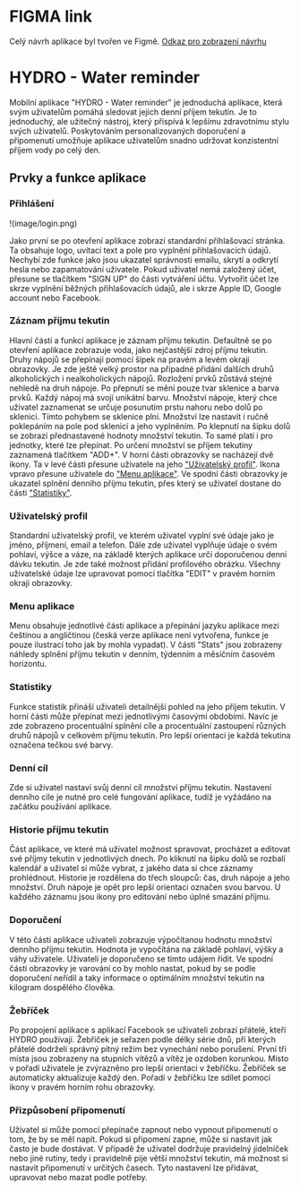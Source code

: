 # FIGMA link
Celý návrh aplikace byl tvořen ve Figmě. [Odkaz pro zobrazení návrhu](https://www.figma.com/file/P4bnFGmb225qNuZm2sQ1Up/Mockup-App?node-id=0%3A1&t=OBkZ843qyQ4MbSZx-1)
# HYDRO - Water reminder
Mobilní aplikace "HYDRO - Water reminder" je jednoduchá aplikace, která svým uživatelům pomáhá sledovat jejich denní příjem tekutin. Je to jednoduchý, ale užitečný nástroj, který přispívá k lepšímu zdravotnímu stylu svých uživatelů. Poskytováním personalizovaných doporučení a připomenutí umožňuje aplikace uživatelům snadno udržovat konzistentní příjem vody po celý den.
## Prvky a funkce aplikace
### Přihlášení

!(image/login.png)

Jako první se po otevření aplikace zobrazí standardní přihlašovací stránka. Ta obsahuje logo, uvítací text a pole pro vyplnění přihlašovacích údajů. Nechybí zde funkce jako jsou ukazatel správnosti emailu, skrytí a odkrytí hesla nebo zapamatování uživatele. Pokud uživatel nemá založený účet, přesune se tlačítkem "SIGN UP" do části vytváření účtu. Vytvořit účet lze skrze vyplnění běžných přihlašovacích údajů, ale i skrze Apple ID, Google account nebo Facebook.
### Záznam příjmu tekutin
Hlavní částí a funkcí aplikace je záznam příjmu tekutin. Defaultně se po otevření aplikace zobrazuje voda, jako nejčastější zdroj příjmu tekutin. Druhy nápojů se přepínají pomocí šipek na pravém a levém okraji obrazovky. Je zde ještě velký prostor na případné přidání dalších druhů alkoholických i nealkoholických nápojů. Rozložení prvků zůstává stejné nehledě na druh nápoje. Po přepnutí se mění pouze tvar sklenice a barva prvků. Každý nápoj má svojí unikátní barvu. Množství nápoje, který chce uživatel zaznamenat se určuje posunutím prstu nahoru nebo dolů po sklenici. Tímto pohybem se sklenice plní. Množství lze nastavit i ručně poklepáním na pole pod sklenicí a jeho vyplněním. Po klepnutí na šipku dolů se zobrazí přednastavené hodnoty množství tekutin. To samé platí i pro jednotky, které lze přepínat. Po určení množství se příjem tekutiny zaznamená tlačítkem "ADD+". V horní části obrazovky se nacházejí dvě ikony. Ta v levé části přesune uživatele na jeho ["Uživatelský profil"](https://github.com/pslib-cz/2022l4web-app-mockup-ViktorSona/edit/main/README.md#u%C5%BEivatelsk%C3%BD-profil). Ikona vpravo přesune uživatele do ["Menu aplikace"](https://github.com/pslib-cz/2022l4web-app-mockup-ViktorSona/edit/main/README.md#menu-aplikace). Ve spodní části obrazovky je ukazatel splnění denního příjmu tekutin, přes který se uživatel dostane do části ["Statistiky"](https://github.com/pslib-cz/2022l4web-app-mockup-ViktorSona/edit/main/README.md#statistiky).
### Uživatelský profil
Standardní uživatelský profil, ve kterém uživatel vyplní své údaje jako je jméno, příjmení, email a telefon. Dále zde uživatel vyplňuje údaje o svém pohlaví, výšce a váze, na základě kterých aplikace určí doporučenou denní dávku tekutin. Je zde také možnost přidání profilového obrázku. Všechny uživatelské údaje lze upravovat pomocí tlačítka "EDIT" v pravém horním okraji obrazovky.
### Menu aplikace
Menu obsahuje jednotlivé části aplikace a přepínání jazyku aplikace mezi češtinou a angličtinou (česká verze aplikace není vytvořena, funkce je pouze ilustrací toho jak by mohla vypadat). V části "Stats" jsou zobrazeny náhledy splnění příjmu tekutin v denním, týdenním a měsíčním časovém horizontu.
### Statistiky
Funkce statistik přináší uživateli detailnější pohled na jeho příjem tekutin. V horní části může přepínat mezi jednotlivými časovými obdobími. Navíc je zde zobrazeno procentuální splnění cíle a procentuální zastoupení různých druhů nápojů v celkovém příjmu tekutin. Pro lepší orientaci je každá tekutina označena tečkou své barvy.
### Denní cíl
Zde si uživatel nastaví svůj denní cíl množství příjmu tekutin. Nastavení denního cíle je nutné pro celé fungování aplikace, tudíž je vyžádáno na začátku používání aplikace.
### Historie příjmu tekutin
Část aplikace, ve které má uživatel možnost spravovat, procházet a editovat své příjmy tekutin v jednotlivých dnech. Po kliknutí na šipku dolů se rozbalí kalendář a uživatel si může vybrat, z jakého data si chce záznamy prohlédnout. Historie je rozdělena do třech sloupců: čas, druh nápoje a jeho množství. Druh nápoje je opět pro lepší orientaci označen svou barvou. U každého záznamu jsou ikony pro editování nebo úplné smazání příjmu.
### Doporučení
V této části aplikace uživateli zobrazuje výpočítanou hodnotu množství denního příjmu tekutin. Hodnota je vypočítána na základě pohlaví, výšky a váhy uživatele. Uživateli je doporučeno se tímto udájem řídit. Ve spodní části obrazovky je varování co by mohlo nastat, pokud by se podle doporučení neřídil a taky informace o optimálním množství tekutin na kilogram dospělého člověka.
### Žebříček
Po propojení aplikace s aplikací Facebook se uživateli zobrazí přátelé, kteří HYDRO používají. Žebříček je seřazen podle délky série dnů, při kterých přátelé dodrželi správný pitný režim bez vynechání nebo porušení. První tři místa jsou zobrazeny na stupních vítězů a vítěz je ozdoben korunkou. Místo v pořadí uživatele je zvýrazněno pro lepší orientaci v žebříčku. Žebříček se automaticky aktualizuje každý den. Pořadí v žebříčku lze sdílet pomocí ikony v pravém horním rohu obrazovky.
### Přizpůsobení připomenutí
Uživatel si může pomocí přepínače zapnout nebo vypnout připomenutí o tom, že by se měl napít. Pokud si připomení zapne, může si nastavit jak často je bude dostávat. V případě že uživatel dodržuje pravidelný jídelníček nebo jiné rutiny, tedy i pravidelně pije větší množství tekutin, má možnost si nastavit připomenutí v určitých časech. Tyto nastavení lze přidávat, upravovat nebo mazat podle potřeby.
